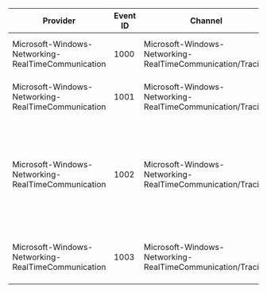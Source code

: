 Provider                                            |  Event ID  |  Channel                                                     |  Message
----------------------------------------------------|------------|--------------------------------------------------------------|------------------------------------------------------------------------------------------------------------------------------------------------------------------------------------------------------------------------------------------------------------------------------------------
Microsoft-Windows-Networking-RealTimeCommunication  |  1000      |  Microsoft-Windows-Networking-RealTimeCommunication/Tracing  |  Object: {Object}, Channel ID:  {ChannelId}, Description: {StatusDescription}, Result: {hresult}
Microsoft-Windows-Networking-RealTimeCommunication  |  1001      |  Microsoft-Windows-Networking-RealTimeCommunication/Tracing  |  Object: {Object}, Channel ID:  {ChannelId}, Description: {StatusDescription}, Result: {ChannelStatus}
Microsoft-Windows-Networking-RealTimeCommunication  |  1002      |  Microsoft-Windows-Networking-RealTimeCommunication/Tracing  |  App Name: {Application Name}, Object: {Object}, Channel ID: {ChannelId}, RequestedResourceType: {RequestedResourceType}, ServerKeepaliveInterval: {ServerKeepaliveIntervalInMinutes}, KeepaliveTrigger ID: {KeepaliveTriggerId}, PushNotificationTrigger ID: {PushNotificationTriggerId}
Microsoft-Windows-Networking-RealTimeCommunication  |  1003      |  Microsoft-Windows-Networking-RealTimeCommunication/Tracing  |  ControlChannelTrigger may have been reset due to {Reset Reason}. Slot types affected: Hardware Slot: {HardwareSlotReset}. Software Slot: {SoftwareSlotReset}.